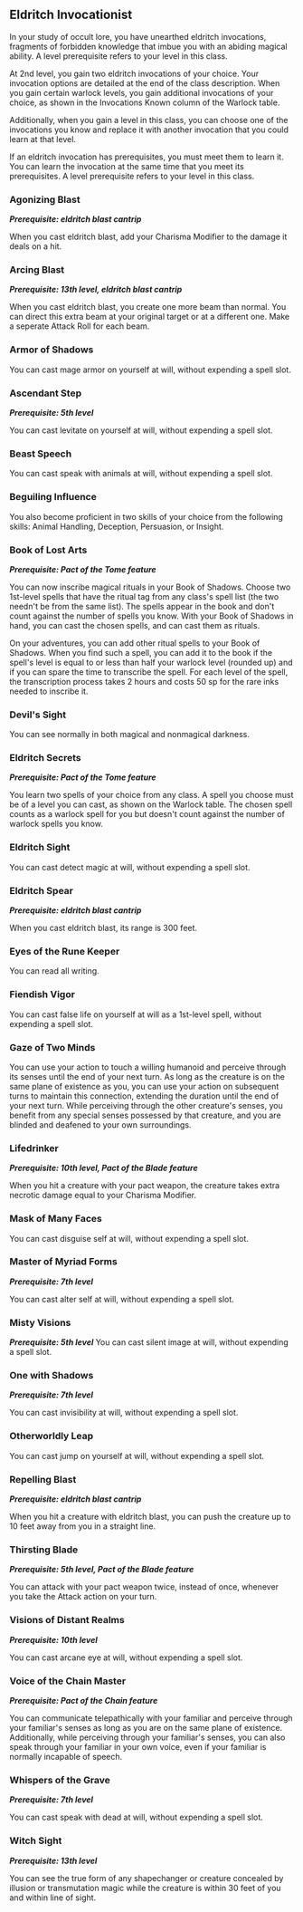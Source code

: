 ## Eldritch Invocationist
In your study of occult lore, you have unearthed eldritch invocations, fragments of forbidden knowledge that imbue you with an abiding magical ability.
A level prerequisite refers to your level in this class.

At 2nd level, you gain two eldritch invocations of your choice.
Your invocation options are detailed at the end of the class description.
When you gain certain warlock levels, you gain additional invocations of your choice, as shown in the Invocations Known column of the Warlock table.

Additionally, when you gain a level in this class, you can choose one of the invocations you know and replace it with another invocation that you could learn at that level.

If an eldritch invocation has prerequisites, you must meet them to learn it.
You can learn the invocation at the same time that you meet its prerequisites.
A level prerequisite refers to your level in this class.

### Agonizing Blast
***Prerequisite: eldritch blast cantrip***

When you cast eldritch blast, add your Charisma Modifier to the damage it deals on a hit.

### Arcing Blast
***Prerequisite: 13th level, eldritch blast cantrip***

When you cast eldritch blast, you create one more beam than normal.
You can direct this extra beam at your original target or at a different one.
Make a seperate Attack Roll for each beam.

### Armor of Shadows
You can cast mage armor on yourself at will, without expending a spell slot.

### Ascendant Step
***Prerequisite: 5th level***

You can cast levitate on yourself at will, without expending a spell slot.

### Beast Speech
You can cast speak with animals at will, without expending a spell slot.

### Beguiling Influence
You also become proficient in two skills of your choice from the following skills: Animal Handling, Deception, Persuasion, or Insight.

### Book of Lost Arts
***Prerequisite: Pact of the Tome feature***

You can now inscribe magical rituals in your Book of Shadows.
Choose two 1st-level spells that have the ritual tag from any class's spell list (the two needn't be from the same list).
The spells appear in the book and don't count against the number of spells you know.
With your Book of Shadows in hand, you can cast the chosen spells, and can cast them as rituals.

On your adventures, you can add other ritual spells to your Book of Shadows.
When you find such a spell, you can add it to the book if the spell's level is equal to or less than half your warlock level (rounded up) and if you can spare the time to transcribe the spell.
For each level of the spell, the transcription process takes 2 hours and costs 50 sp for the rare inks needed to inscribe it.

### Devil's Sight
You can see normally in both magical and nonmagical darkness.

### Eldritch Secrets
***Prerequisite: Pact of the Tome feature***

You learn two spells of your choice from any class.
A spell you choose must be of a level you can cast, as shown on the Warlock table.
The chosen spell counts as a warlock spell for you but doesn't count against the number of warlock spells you know.

### Eldritch Sight
You can cast detect magic at will, without expending a spell slot.

### Eldritch Spear
***Prerequisite: eldritch blast cantrip***

When you cast eldritch blast, its range is 300 feet.

### Eyes of the Rune Keeper
You can read all writing.

### Fiendish Vigor
You can cast false life on yourself at will as a 1st-level spell, without expending a spell slot.

### Gaze of Two Minds
You can use your action to touch a willing humanoid and perceive through its senses until the end of your next turn.
As long as the creature is on the same plane of existence as you, you can use your action on subsequent turns to maintain this connection, extending the duration until the end of your next turn.
While perceiving through the other creature's senses, you benefit from any special senses possessed by that creature, and you are blinded and deafened to your own surroundings.

### Lifedrinker
***Prerequisite: 10th level, Pact of the Blade feature***

When you hit a creature with your pact weapon, the creature takes extra necrotic damage equal to your Charisma Modifier.

### Mask of Many Faces
You can cast disguise self at will, without expending a spell slot.

### Master of Myriad Forms
***Prerequisite: 7th level***

You can cast alter self at will, without expending a spell slot.

### Misty Visions
***Prerequisite: 5th level***
You can cast silent image at will, without expending a spell slot.

### One with Shadows
***Prerequisite: 7th level***

You can cast invisibility at will, without expending a spell slot.

### Otherworldly Leap
You can cast jump on yourself at will, without expending a spell slot.

### Repelling Blast
***Prerequisite: eldritch blast cantrip***

When you hit a creature with eldritch blast, you can push the creature up to 10 feet away from you in a straight line.

### Thirsting Blade
***Prerequisite: 5th level, Pact of the Blade feature***

You can attack with your pact weapon twice, instead of once, whenever you take the Attack action on your turn.

### Visions of Distant Realms
***Prerequisite: 10th level***

You can cast arcane eye at will, without expending a spell slot.

### Voice of the Chain Master
***Prerequisite: Pact of the Chain feature***

You can communicate telepathically with your familiar and perceive through your familiar's senses as long as you are on the same plane of existence.
Additionally, while perceiving through your familiar's senses, you can also speak through your familiar in your own voice, even if your familiar is normally incapable of speech.

### Whispers of the Grave
***Prerequisite: 7th level***

You can cast speak with dead at will, without expending a spell slot.

### Witch Sight
***Prerequisite: 13th level***

You can see the true form of any shapechanger or creature concealed by illusion or transmutation magic while the creature is within 30 feet of you and within line of sight.

<!--

-<< CHANGES >>-
- the phrase *without materials* is removed
- many invocations that let you cast a spell once have been removed
-> those lost spells have been added to the warlock spell list instead
- most invocations have reduced level prereqs
- book of ancient secrets is buffed
-> allows for those ritual spells to be cast using a spell slot
-> allows for other warlock spells to be cast as a ritual
- added 'arcing blast' to double eldritch blast damage
-> eldritch blast has been changed
-> eldritch blast is a bonus action to cast, doesn't level, can be upcast, deals lightning damage, and deals 1d8 damage

-<< TODO >>-
- maybe add more invocations
- improve book of ancient secrets wording

-<< COMMENTARY >>-
- I hated the invocations that let you cast a spell once per long rest
-> a warlock's abilities should all recharge on a short rest, sans a few exceptions
-> these invocations might as well be added to spell list
-> too much micromanagement
-> the ones that let you cast level 1+ spells for free are great, though
- most the abilities have been unchanged
- the levels have been reduced
-> you can't learn an invocation that casts a leveled spell for free unless you have spell slots for the next level up, at least.

-->
